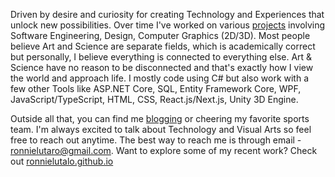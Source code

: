 Driven by desire and curiosity for creating Technology and Experiences that unlock new possibilities. Over time I've worked on various [projects](http://ronnielutalo.github.io/work) involving Software Engineering, Design, Computer Graphics (2D/3D). Most people believe Art and Science are separate fields, which is academically correct but personally, I believe everything is connected to everything else. Art & Science have no reason to be disconnected and that's exactly how I view the world and approach life. I mostly code using C# but also work with a few other Tools like ASP.NET Core, SQL, Entity Framework Core, WPF, JavaScript/TypeScript, HTML, CSS, React.js/Next.js, Unity 3D Engine. 

Outside all that, you can find me [blogging](https://ronnielutalo.github.io/blog) or cheering my favorite sports team. I'm always excited to talk about Technology and Visual Arts so feel free to reach out anytime. The best way to reach me is through email - ronnielutaro@gmail.com. Want to explore some of my recent work? Check out [ronnielutalo.github.io](https://ronnielutalo.github.io/)

